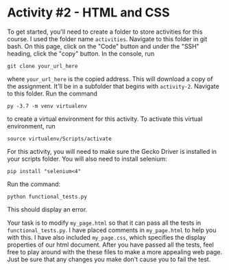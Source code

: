 # Activity #2 - HTML and CSS

To get started, you'll need to create a folder to store activities for this course. I used the folder name ```activities```. 
Navigate to this folder in git bash. On this page, click on the "Code" button and under the "SSH" heading, click the "copy" button.
In the console, run

```
git clone your_url_here
```

where ```your_url_here``` is the copied address. This will download a copy of the assignment. It'll be in a subfolder that begins with ```activity-2```.
Navigate to this folder.  Run the command

```
py -3.7 -m venv virtualenv
```

to create a virtual environment for this activity. To activate this virtual environment, run

```
source virtualenv/Scripts/activate
```

For this activity, you will need to make sure the Gecko Driver is installed in your scripts folder.
You will also need to install selenium:

```
pip install "selenium<4"
```

Run the command:
```
python functional_tests.py
```

This should display an error.

Your task is to modify ```my_page.html``` so that it can pass all the tests in ```functional_tests.py```. I have placed comments in ```my_page.html``` to help you with this. I have also included ```my_page.css```, which specifies the display properties of our html document. After you have passed all the tests, feel free to play around with the these files to make a more appealing web page. Just be sure that any changes you make don't cause you to fail the test.
